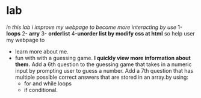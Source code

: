 # lab
*in this lab i improve my webpage to become more interacting by use*
1-**loops** 
2- **arry**
3- **orderlist** 
4-**unorder list by modify css at html**
so help  user  my webpage  to 
- learn more about me.
- fun with with a guessing game.
  **I quickly view more information about them.**
  Add a 6th question to the guessing game that takes in a numeric input by prompting  user to guess a number.
  Add a 7th question that has multiple possible correct answers that are stored in an array.by using:
  -  for and while loops
  -  if conditional.
